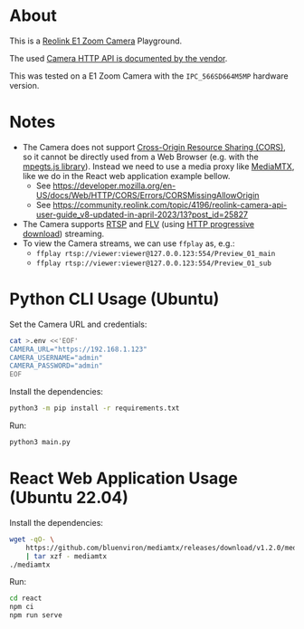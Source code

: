 # About

This is a [Reolink E1 Zoom Camera](https://reolink.com/product/e1-zoom/) Playground.

The used [Camera HTTP API is documented by the vendor](reolink-camera-http-api-user-guide.pdf).

This was tested on a E1 Zoom Camera with the `IPC_566SD664M5MP` hardware version.

# Notes

* The Camera does not support [Cross-Origin Resource Sharing (CORS)](https://developer.mozilla.org/en-US/docs/Glossary/CORS), so it cannot be directly used from a Web Browser (e.g. with the [mpegts.js library](https://github.com/xqq/mpegts.js/blob/master/docs/livestream.md)). Instead we need to use a media proxy like [MediaMTX](https://github.com/bluenviron/mediamtx), like we do in the React web application example bellow.
  * See https://developer.mozilla.org/en-US/docs/Web/HTTP/CORS/Errors/CORSMissingAllowOrigin
  * See https://community.reolink.com/topic/4196/reolink-camera-api-user-guide_v8-updated-in-april-2023/13?post_id=25827
* The Camera supports [RTSP](https://en.wikipedia.org/wiki/Real_Time_Streaming_Protocol) and [FLV](https://en.wikipedia.org/wiki/Flash_Video) (using [HTTP progressive download](https://en.wikipedia.org/wiki/Progressive_download)) streaming.
* To view the Camera streams, we can use `ffplay` as, e.g.:
  * `ffplay rtsp://viewer:viewer@127.0.0.123:554/Preview_01_main`
  * `ffplay rtsp://viewer:viewer@127.0.0.123:554/Preview_01_sub`

# Python CLI Usage (Ubuntu)

Set the Camera URL and credentials:

```bash
cat >.env <<'EOF'
CAMERA_URL="https://192.168.1.123"
CAMERA_USERNAME="admin"
CAMERA_PASSWORD="admin"
EOF
```

Install the dependencies:

```bash
python3 -m pip install -r requirements.txt
```

Run:

```bash
python3 main.py
```

# React Web Application Usage (Ubuntu 22.04)

Install the dependencies:

```bash
wget -qO- \
    https://github.com/bluenviron/mediamtx/releases/download/v1.2.0/mediamtx_v1.2.0_linux_amd64.tar.gz \
    | tar xzf - mediamtx
./mediamtx
```

Run:

```bash
cd react
npm ci
npm run serve
```

